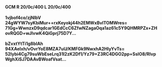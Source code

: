 #### GCM R 20/0c/400 L 20/0c/400
**1vjbof4co/zjNlbV**<br/>**24gWYW7syKbiMur++rxKeyokj44h2EMWxBvlTOMWres=**<br/>**71Gg+WwnzxD9qdcar1GEdCcC6ZfwNZagaOqa1az61c5Y9QHMRPZx+ZHovRQGD+wJIvwK4QiGprj75D7Y...**<br/><br/>
**bZvxtYtTi1g8bIAh**<br/>**94XAeIxh/vOvrYoE8MZA7uU/KMFGk9NwxhA2HlyYvTs=**<br/>**52lybi4Cg79suWbEseLrq31l2zK2Df1/Yz79+Z3RC4DGO2pp+SslO8/RIvpWghXiSJ7DAAvBWoafVsat...**